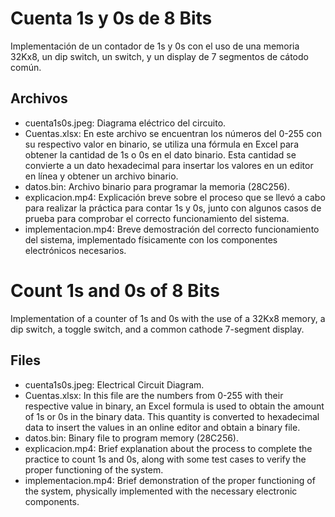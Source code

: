 # Cuenta 1s y 0s de 8 Bits
Implementación de un contador de 1s y 0s con el uso de una memoria 32Kx8, un dip switch, un switch, y un display de 7 segmentos de cátodo común.

## Archivos
* cuenta1s0s.jpeg: Diagrama eléctrico del circuito.
* Cuentas.xlsx: En este archivo se encuentran los números del 0-255 con su respectivo valor en binario, se utiliza una fórmula en Excel para obtener la cantidad de 1s o 0s en el dato binario. Esta cantidad se convierte a un dato hexadecimal para insertar los valores en un editor en línea y obtener un archivo binario.
* datos.bin: Archivo binario para programar la memoria (28C256).
* explicacion.mp4: Explicación breve sobre el proceso que se llevó a cabo para realizar la práctica para contar 1s y 0s, junto con algunos casos de prueba para comprobar el correcto funcionamiento del sistema.
* implementacion.mp4: Breve demostración del correcto funcionamiento del sistema, implementado físicamente con los componentes electrónicos necesarios.

# Count 1s and 0s of 8 Bits
Implementation of a counter of 1s and 0s with the use of a 32Kx8 memory, a dip switch, a toggle switch, and a common cathode 7-segment display.

## Files
* cuenta1s0s.jpeg: Electrical Circuit Diagram.
* Cuentas.xlsx: In this file are the numbers from 0-255 with their respective value in binary, an Excel formula is used to obtain the amount of 1s or 0s in the binary data. This quantity is converted to hexadecimal data to insert the values ​​in an online editor and obtain a binary file.
* datos.bin: Binary file to program memory (28C256).
* explicacion.mp4: Brief explanation about the process to complete the practice to count 1s and 0s, along with some test cases to verify the proper functioning of the system.
* implementacion.mp4: Brief demonstration of the proper functioning of the system, physically implemented with the necessary electronic components.